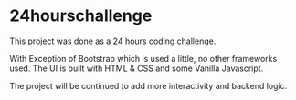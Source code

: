 # 24hourschallenge
This project was done as a 24 hours coding challenge. 

With Exception of Bootstrap which is used a little, no other frameworks used.
The UI is built with HTML & CSS and some Vanilla Javascript.

The project will be continued to add more interactivity and backend logic.
